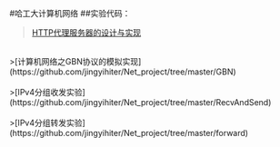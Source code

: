 #哈工大计算机网络
##实验代码：
>[HTTP代理服务器的设计与实现](https://github.com/jingyihiter/Net_project/tree/master/http_proxy)<br>
<br>
>[计算机网络之GBN协议的模拟实现](https://github.com/jingyihiter/Net_project/tree/master/GBN)<br>
<br>
>[IPv4分组收发实验](https://github.com/jingyihiter/Net_project/tree/master/RecvAndSend)<br>
<br>
>[IPv4分组转发实验](https://github.com/jingyihiter/Net_project/tree/master/forward)<br>
<br>
